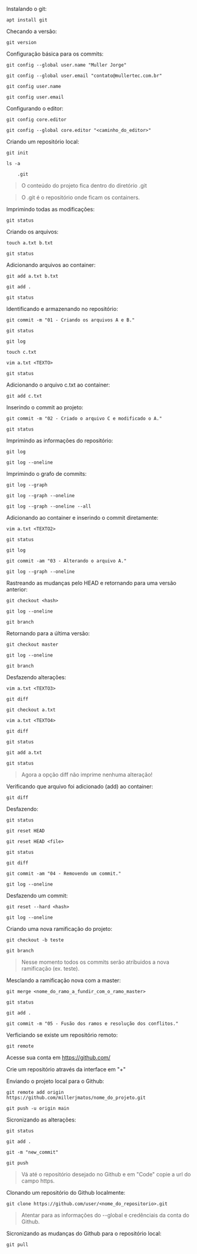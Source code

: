 Instalando o git:

	apt install git

Checando a versão:

	git version

Configuração básica para os commits:

	git config --global user.name "Muller Jorge"

	git config --global user.email "contato@mullertec.com.br"

	git config user.name

	git config user.email

Configurando o editor:

	git config core.editor

	git config --global core.editor "<caminho_do_editor>"

Criando um repositório local:

	git init

	ls -a

		.git

> O conteúdo do projeto fica dentro do diretório .git

> O .git é o repositório onde ficam os containers. 

Imprimindo todas as modificações:

	git status

Criando os arquivos:

	touch a.txt b.txt

	git status

Adicionando arquivos ao container:

	git add a.txt b.txt

	git add .

	git status

Identificando e armazenando no repositório:

	git commit -m "01 - Criando os arquivos A e B."

	git status

	git log

	touch c.txt

	vim a.txt <TEXTO>

	git status

Adicionando o arquivo c.txt ao container:

	git add c.txt

Inserindo o commit ao projeto:

	git commit -m "02 - Criado o arquivo C e modificado o A."

	git status

Imprimindo as informações do repositório:

	git log

	git log --oneline

Imprimindo o grafo de commits:

	git log --graph

	git log --graph --oneline

	git log --graph --oneline --all

Adicionando ao container e inserindo o commit diretamente:

	vim a.txt <TEXTO2>

	git status

	git log

	git commit -am "03 - Alterando o arquivo A."

	git log --graph --oneline

Rastreando as mudanças pelo HEAD e retornando para uma versão anterior:

	git checkout <hash>

	git log --oneline

	git branch

Retornando para a última versão:

	git checkout master

	git log --oneline

	git branch

Desfazendo alterações:

	vim a.txt <TEXTO3>

	git diff

	git checkout a.txt

	vim a.txt <TEXTO4>

	git diff

	git status

	git add a.txt

	git status

> Agora a opção diff não imprime nenhuma alteração!

Verificando que arquivo foi adicionado (add) ao container:

	git diff

Desfazendo:

	git status

	git reset HEAD

	git reset HEAD <file>

	git status

	git diff

	git commit -am "04 - Removendo um commit."

	git log --oneline

Desfazendo um commit:

	git reset --hard <hash>

	git log --oneline

Criando uma nova ramificação do projeto:

	git checkout -b teste

	git branch

> Nesse momento todos os commits serão atribuidos a nova ramificação (ex. teste).

Mesclando a ramificação nova com a master:

	git merge <nome_do_ramo_a_fundir_com_o_ramo_master>

	git status

	git add .

	git commit -m "05 - Fusão dos ramos e resolução dos conflitos."

Verficiando se existe um repositório remoto:

	git remote

Acesse sua conta em https://github.com/

Crie um repositório através da interface em "+"

Enviando o projeto local para o Github:

	git remote add origin https://github.com/millerjmatos/nome_do_projeto.git
	
	git push -u origin main

Sicronizando as alterações:

	git status

	git add .

	git -m "new_commit"

	git push

> Vá até o repositório desejado no Github e em "Code" copie a url do campo https.

Clonando um repositório do Github localmente:

	git clone https://github.com/user/<nome_do_repositorio>.git

> Atentar para as informações do --global e credênciais da conta do Github.

Sicronizando as mudanças do Github para o repositório local:

	git pull